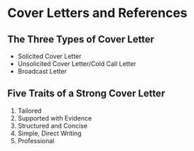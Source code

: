 Cover Letters and References
============================

## The Three Types of Cover Letter

* Solicited Cover Letter
* Unsolicited Cover Letter/Cold Call Letter
* Broadcast Letter

## Five Traits of a Strong Cover Letter

1. Tailored
2. Supported with Evidence
3. Structured and Concise
4. Simple, Direct Writing
5. Professional

